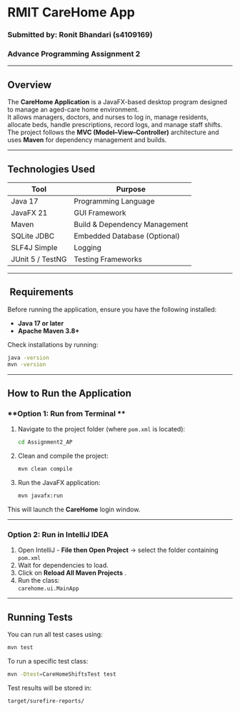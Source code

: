 # RMIT CareHome App

### Submitted by: Ronit Bhandari (s4109169)  
### Advance Programming Assignment 2

---

##  Overview

The **CareHome Application** is a JavaFX-based desktop program designed to manage an aged-care home environment.  
It allows managers, doctors, and nurses to log in, manage residents, allocate beds, handle prescriptions, record logs, and manage staff shifts.  
The project follows the **MVC (Model–View–Controller)** architecture and uses **Maven** for dependency management and builds.

---
## Technologies Used

| Tool | Purpose |
|------|----------|
| Java 17 | Programming Language |
| JavaFX 21 | GUI Framework |
| Maven | Build & Dependency Management |
| SQLite JDBC | Embedded Database (Optional) |
| SLF4J Simple | Logging |
| JUnit 5 / TestNG | Testing Frameworks |

---


## ️ Requirements

Before running the application, ensure you have the following installed:

- **Java 17 or later**  
- **Apache Maven 3.8+**

Check installations by running:
```bash
java -version
mvn -version
```

---

## How to Run the Application

### **Option 1: Run from Terminal **

1. Navigate to the project folder (where `pom.xml` is located):

   ```bash
   cd Assignment2_AP
   ```

2. Clean and compile the project:

   ```bash
   mvn clean compile
   ```

3. Run the JavaFX application:

   ```bash
   mvn javafx:run
   ```

This will launch the **CareHome** login window.

---

### **Option 2: Run in IntelliJ IDEA**

1. Open IntelliJ -  **File then Open Project** → select the folder containing `pom.xml`  
2. Wait for dependencies to load.  
3. Click on **Reload All Maven Projects** .  
4. Run the class:  
   `carehome.ui.MainApp`  

---

##  Running Tests

You can run all test cases using:

```bash
mvn test
```

To run a specific test class:

```bash
mvn -Dtest=CareHomeShiftsTest test
```

Test results will be stored in:

```
target/surefire-reports/
```

